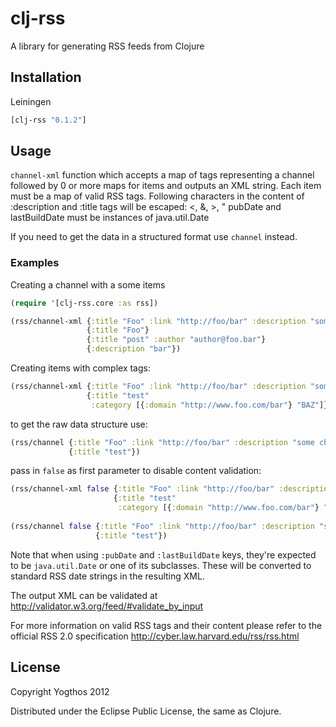 # clj-rss

A library for generating RSS feeds from Clojure

## Installation

Leiningen

```clojure
[clj-rss "0.1.2"]
```

## Usage

`channel-xml` function which accepts a map of tags representing a channel followed by 0 or more maps for items and outputs an XML string. 
Each item must be a map of valid RSS tags. Following characters in the content of :description and :title tags will be escaped: <, &, >, "
pubDate and lastBuildDate must be instances of java.util.Date

If you need to get the data in a structured format use `channel` instead.
 
### Examples

Creating a channel with a some items

```clojure
(require '[clj-rss.core :as rss])

(rss/channel-xml {:title "Foo" :link "http://foo/bar" :description "some channel"}
                 {:title "Foo"}
                 {:title "post" :author "author@foo.bar"}
                 {:description "bar"})
```

Creating items with complex tags:
```clojure
(rss/channel-xml {:title "Foo" :link "http://foo/bar" :description "some channel"}
                 {:title "test"
                  :category [{:domain "http://www.foo.com/bar"} "BAZ"]})
```

to get the raw data structure use:
```clojure
(rss/channel {:title "Foo" :link "http://foo/bar" :description "some channel"}
             {:title "test"})
```

pass in `false` as first parameter to disable content validation:
```clojure
(rss/channel-xml false {:title "Foo" :link "http://foo/bar" :description "some channel"}
                       {:title "test"
                        :category [{:domain "http://www.foo.com/bar"} "BAZ"]})
                                
(rss/channel false {:title "Foo" :link "http://foo/bar" :description "some channel"}
                   {:title "test"})
``` 

Note that when using `:pubDate` and `:lastBuildDate` keys, they're expected to be `java.util.Date` 
or one of its subclasses. These will be converted to standard RSS date strings in the resulting XML.

The output XML can be validated at http://validator.w3.org/feed/#validate_by_input

For more information on valid RSS tags and their content please refer to the official RSS 2.0 specification http://cyber.law.harvard.edu/rss/rss.html

## License

Copyright Yogthos 2012

Distributed under the Eclipse Public License, the same as Clojure.
